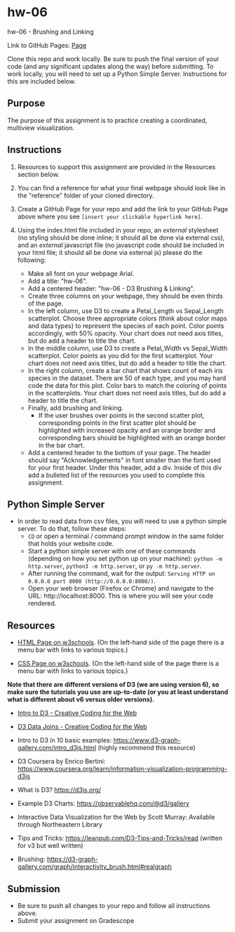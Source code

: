 # hw-06

hw-06 - Brushing and Linking

Link to GitHub Pages: [Page](https://ds4200-s23-class.github.io/hw-06-al-nicole-hw6/)

Clone this repo and work locally. Be sure to push the final version of your code (and any significant updates along the way) before submitting. To work locally, you will need to set up a Python Simple Server. Instructions for this are included below.

## Purpose

The purpose of this assignment is to practice creating a coordinated, multiview visualization.

## Instructions

1. Resources to support this assignment are provided in the Resources section below.

1. You can find a reference for what your final webpage should look like in the "reference" folder of your cloned directory.

1. Create a GitHub Page for your repo and add the link to your GitHub Page above where you see `[insert your clickable hyperlink here]`.

1. Using the index.html file included in your repo, an _external_ stylesheet (no styling should be done inline; it should all be done via external css), and an _external_ javascript file (no javascript code should be included in your html file; it should all be done via external js) please do the following:

   - Make all font on your webpage Arial.
   - Add a title: "hw-06".
   - Add a centered header: "hw-06 - D3 Brushing & Linking".
   - Create three columns on your webpage, they should be even thirds of the page.
   - In the left column, use D3 to create a Petal_Length vs Sepal_Length scatterplot. Choose three appropriate colors (think about color maps and data types) to represent the species of each point. Color points accordingly, with 50% opacity. Your chart does not need axis titles, but do add a header to title the chart.
   - In the middle column, use D3 to create a Petal_Width vs Sepal_Width scatterplot. Color points as you did for the first scatterplot. Your chart does not need axis titles, but do add a header to title the chart.
   - In the right column, create a bar chart that shows count of each iris species in the dataset. There are 50 of each type, and you may hard code the data for this plot. Color bars to match the coloring of points in the scatterplots. Your chart does not need axis titles, but do add a header to title the chart.
   - Finally, add brushing and linking.
     - If the user brushes over points in the second scatter plot, corresponding points in the first scatter plot should be highlighted with increased opacity and an orange border and corresponding bars should be highlighted with an orange border in the bar chart.
   - Add a centered header to the bottom of your page. The header should say "Acknowledgements" in font smaller than the font used for your first header. Under this header, add a div. Inside of this div add a bulleted list of the resources you used to complete this assignment.

## Python Simple Server

- In order to read data from csv files, you will need to use a python simple server. To do that, follow these steps:
  - `CD` or open a terminal / command prompt window in the same folder that holds your website code.
  - Start a python simple server with one of these commands (depending on how you set python up on your machine): `python -m http.server`, `python3 -m http.server`, or `py -m http.server`.
  - After running the command, wait for the output: `Serving HTTP on 0.0.0.0 port 8000 (http://0.0.0.0:8000/)`.
  - Open your web browser (Firefox or Chrome) and navigate to the URL: http://localhost:8000. This is where you will see your code rendered.

## Resources

- [HTML Page on w3schools](https://www.w3schools.com/html/default.asp). (On the left-hand side of the page there is a menu bar with links to various topics.)

- [CSS Page on w3schools](https://www.w3schools.com/css/default.asp). (On the left-hand side of the page there is a menu bar with links to various topics.)

**Note that there are different versions of D3 (we are using version 6), so make sure the tutorials you use are up-to-date (or you at least understand what is different about v6 versus older versions).**

- [Intro to D3 - Creative Coding for the Web](https://www.fluidencodings.com/teaching-materials/cc-for-the-web/v1/page.php?pid=svg)

- [D3 Data Joins - Creative Coding for the Web](https://www.fluidencodings.com/teaching-materials/cc-for-the-web/v1/page.php?pid=data-joins)

- Intro to D3 in 10 basic examples: https://www.d3-graph-gallery.com/intro_d3js.html (highly recommend this resource)

- D3 Coursera by Enrico Bertini: https://www.coursera.org/learn/information-visualization-programming-d3js

- What is D3? https://d3js.org/

- Example D3 Charts: https://observablehq.com/@d3/gallery

- Interactive Data Visualization for the Web by Scott Murray: Available through Northeastern Library

- Tips and Tricks: https://leanpub.com/D3-Tips-and-Tricks/read (written for v3 but well written)

- Brushing: https://d3-graph-gallery.com/graph/interactivity_brush.html#realgraph

## Submission

- Be sure to push all changes to your repo and follow all instructions above.
- Submit your assignment on Gradescope
